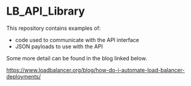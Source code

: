 # LB_API_Library

This repository contains examples of:

* code used to communicate with the API interface
* JSON payloads to use with the API


Some more detail can be found in the blog linked below.

https://www.loadbalancer.org/blog/how-do-i-automate-load-balancer-deployments/



